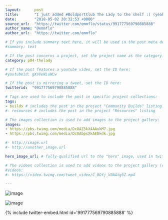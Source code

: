 ```yaml
---
layout:      post
title:       "I just added #BoldportClub The Lady to the shelf :) (yeah I'm really falling behind...)"
date:        "2018-05-02 20:32:53 +0000"
source_url:  "https://twitter.com/emmflo/status/991777569790885888"
author_name: "@emmflo"
author_url:  "https://twitter.com/emmflo"

# If you include summary text here, it will be used in the post meta description instead of an excerpt from the post body
#summary: text

# If the post concerns a project, set the project name as the category:
category: p04-thelady

# If the post features a youtube video, set the ID here:
#youtubeid: gXsVeNLuWLw

# If the post is mirroring a tweet, set the ID here:
twitterid:  "991777569790885888"

# Tags are used to include the post in specific project collections:
tags:
- builds # includes the post in the project "Community Builds" listing
#- resources # includes the post in the project "Resources" listing

# The images collection is used to add images to the project gallery:
images:
- https://pbs.twimg.com/media/DcOAZ5kX4AAukM7.jpg
- https://pbs.twimg.com/media/DcOAbpsXkAEDkdk.jpg

#- http://image.url
#- http://another_image.url

hero_image_url: # fully-qualified url to the "hero" image, used in twitter cards for example

# The videos collection is used to add videos to the project gallery (currently only mp4):
#videos:
#- https://video.twimg.com/tweet_video/C_8OYj_V0AAtg5I.mp4

---
```


![image](https://pbs.twimg.com/media/DcOAZ5kX4AAukM7.jpg)

![image](https://pbs.twimg.com/media/DcOAbpsXkAEDkdk.jpg)

{% include twitter-embed.html id='991777569790885888' %}


